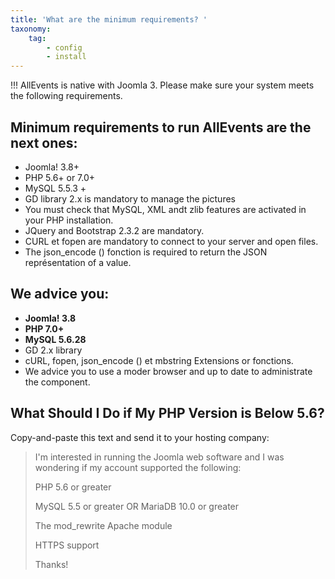 ```yaml
---
title: 'What are the minimum requirements? '
taxonomy:
    tag:
        - config
        - install
---
```


!!! AllEvents is native with Joomla 3. Please make sure your system meets the following requirements.

## Minimum requirements to run AllEvents are the next ones:
* Joomla! 3.8+
* PHP 5.6+ or 7.0+
* MySQL 5.5.3 +
* GD library 2.x is mandatory to manage the pictures
* You must check that  MySQL, XML andt zlib features are activated in your PHP installation.
* JQuery and Bootstrap 2.3.2 are mandatory.
* CURL et fopen are mandatory to connect to your server and open files.
* The  json_encode () fonction is required to return the  JSON représentation of a value.

## We advice you:

* **Joomla! 3.8**
* **PHP 7.0+**
* **MySQL 5.6.28**
* GD 2.x library
* cURL, fopen, json_encode () et mbstring Extensions or fonctions.
* We advice you to use a moder browser and up to date to administrate the component.

## What Should I Do if My PHP Version is Below 5.6?
Copy-and-paste this text and send it to your hosting company:

> I'm interested in running the Joomla web software and I was wondering if my account supported the following:
> 
> PHP 5.6 or greater
> 
> MySQL 5.5 or greater OR MariaDB 10.0 or greater
> 
> The mod_rewrite Apache module
> 
> HTTPS support
> 
> Thanks!
> 